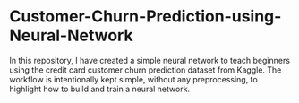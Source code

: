 # Customer-Churn-Prediction-using-Neural-Network
In this repository, I have created a simple neural network to teach beginners using the credit card customer churn prediction dataset from Kaggle. The workflow is intentionally kept simple, without any preprocessing, to highlight how to build and train a neural network.
